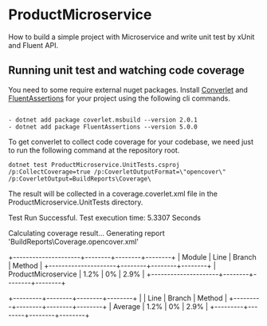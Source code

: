 # ProductMicroservice
How to build a simple project with Microservice and write unit test by xUnit and Fluent API.

## Running unit test and watching code coverage

You need to some require external nuget packages. Install [Converlet](https://www.nuget.org/packages/coverlet.msbuild/) and [FluentAssertions](https://www.nuget.org/packages/FluentAssertions/) for your project using the following cli commands.
```

- dotnet add package coverlet.msbuild --version 2.0.1
- dotnet add package FluentAssertions --version 5.0.0
```

To get converlet to collect code coverage for your codebase, we need just to run the following command at the repository root.

```
dotnet test ProductMicroservice.UnitTests.csproj /p:CollectCoverage=true /p:CoverletOutputFormat=\"opencover\" /p:CoverletOutput=BuildReports\Coverage\
```

The result will be collected in a coverage.coverlet.xml file in the ProductMicroservice.UnitTests directory.


Test Run Successful.
Test execution time: 5.3307 Seconds

Calculating coverage result...
  Generating report 'BuildReports\Coverage\.opencover.xml'

+---------------------+--------+--------+--------+
| Module              | Line   | Branch | Method |
+---------------------+--------+--------+--------+
| ProductMicroservice | 1.2%   | 0%     | 2.9%   |
+---------------------+--------+--------+--------+

+---------+--------+--------+--------+
|         | Line   | Branch | Method |
+---------+--------+--------+--------+
| Average | 1.2%   | 0%     | 2.9%   |
+---------+--------+--------+--------+